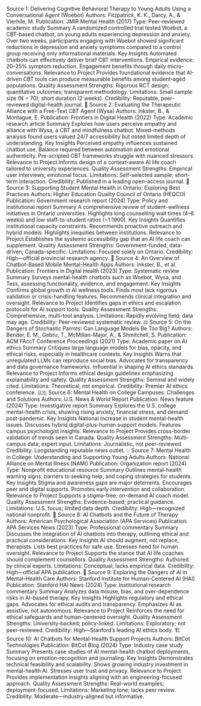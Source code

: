 Source 1: Delivering Cognitive Behavioral Therapy to Young Adults Using a Conversational Agent (Woebot)
Authors: Fitzpatrick, K. K., Darcy, A., & Vierhile, M.
Publication: JMIR Mental Health (2017)
Type: Peer-reviewed academic study
Summary
A randomized controlled trial tested Woebot, a CBT-based chatbot, on young adults experiencing depression and anxiety. Over two weeks, participants engaging with Woebot showed significant reductions in depression and anxiety symptoms compared to a control group receiving only informational materials.
Key Insights
Automated chatbots can effectively deliver brief CBT interventions.
Empirical evidence: 20–25% symptom reduction.
Engagement benefits through daily micro-conversations.
Relevance to Project
Provides foundational evidence that AI-driven CBT tools can produce measurable benefits among student-aged populations.
Quality Assessment
Strengths: Rigorous RCT design; quantitative outcomes; transparent methodology.
Limitations: Small sample size (N = 70); short duration (2 weeks).
Credibility: Reputable, peer-reviewed digital-health journal.
💬 Source 2: Evaluating the Therapeutic Alliance with a Free-Text CBT Agent (Wysa)
Authors: Inkster, B., & Montague, E.
Publication: Frontiers in Digital Health (2022)
Type: Academic research article
Summary
Explores how users perceive empathy and alliance with Wysa, a CBT and mindfulness chatbot. Mixed-methods analysis found users valued 24/7 accessibility but noted limited depth of understanding.
Key Insights
Perceived empathy influences sustained chatbot use.
Balance required between automation and emotional authenticity.
Pre-scripted CBT frameworks struggle with nuanced stressors.
Relevance to Project
Informs design of a context-aware AI life coach tailored to university experiences.
Quality Assessment
Strengths: Empirical user interviews; emotional focus.
Limitations: Self-selected sample; short-term interaction.
Credibility: Published in a leading open-access journal.
🏫 Source 3: Supporting Student Mental Health in Ontario: Exploring Best Practices
Authors: Higher Education Quality Council of Ontario (HEQCO)
Publication: Government research report (2024)
Type: Policy and institutional report
Summary
A comprehensive review of student-wellness initiatives in Ontario universities. Highlights long counselling wait times (4–6 weeks) and low staff-to-student ratios (~1:1900).
Key Insights
Quantifies institutional capacity constraints.
Recommends proactive outreach and hybrid models.
Highlights inequities between institutions.
Relevance to Project
Establishes the systemic accessibility gap that an AI life coach can supplement.
Quality Assessment
Strengths: Government-funded, data-driven; Canada-specific.
Limitations: Focused solely on Ontario.
Credibility: High—official provincial research agency.
🤖 Source 4: An Overview of Chatbot-Based Mobile Mental-Health Apps
Authors: Inkster, B., et al.
Publication: Frontiers in Digital Health (2023)
Type: Systematic review
Summary
Surveys mental-health chatbots such as Woebot, Wysa, and Tess, assessing functionality, evidence, and engagement.
Key Insights
Confirms global growth in AI wellness tools.
Finds most lack rigorous validation or crisis-handling features.
Recommends clinical integration and oversight.
Relevance to Project
Identifies gaps in ethics and escalation protocols for AI support tools.
Quality Assessment
Strengths: Comprehensive, multi-tool analysis.
Limitations: Rapidly evolving field; data may age.
Credibility: Peer-reviewed systematic review.
⚖️ Source 5: On the Dangers of Stochastic Parrots: Can Language Models Be Too Big?
Authors: Bender, E. M., Gebru, T., McMillan-Major, A., & Shmitchell, S.
Publication: ACM FAccT Conference Proceedings (2021)
Type: Academic paper on AI ethics
Summary
Critiques large language models for bias, opacity, and ethical risks, especially in healthcare contexts.
Key Insights
Warns that unregulated LLMs can reproduce social bias.
Advocates for transparency and data governance frameworks.
Influential in shaping AI ethics standards.
Relevance to Project
Informs ethical design guidelines emphasizing explainability and safety.
Quality Assessment
Strengths: Seminal and widely cited.
Limitations: Theoretical, not empirical.
Credibility: Premier AI ethics conference.
🇺🇸 Source 6: Mental Health on College Campuses: Challenges and Solutions
Authors: U.S. News & World Report
Publication: News feature (2024)
Type: Investigative report
Summary
Explores the U.S. college mental-health crisis, showing rising anxiety, financial stress, and demand post-pandemic.
Key Insights
National increase in student mental-health issues.
Discusses hybrid digital-plus-human support models.
Features campus psychologist insights.
Relevance to Project
Provides cross-border validation of trends seen in Canada.
Quality Assessment
Strengths: Multi-campus data; expert input.
Limitations: Journalistic, not peer-reviewed.
Credibility: Longstanding reputable news outlet.
💡 Source 7: Mental Health in College: Understanding and Supporting Young Adults
Authors: National Alliance on Mental Illness (NAMI)
Publication: Organization report (2024)
Type: Nonprofit educational resource
Summary
Outlines mental-health warning signs, barriers to seeking help, and coping strategies for students.
Key Insights
Stigma and awareness gaps are major deterrents.
Encourages peer and digital supports.
Promotes early intervention and collaboration.
Relevance to Project
Supports a stigma-free, on-demand AI coach model.
Quality Assessment
Strengths: Evidence-based; practical guidance.
Limitations: U.S. focus; limited data depth.
Credibility: High—recognized national nonprofit.
🧩 Source 8: AI Chatbots and the Future of Therapy
Authors: American Psychological Association (APA Services)
Publication: APA Services News (2023)
Type: Professional commentary
Summary
Discusses the integration of AI chatbots into therapy, outlining ethical and practical considerations.
Key Insights
AI should augment, not replace, therapists.
Lists best practices for safe use.
Stresses need for human oversight.
Relevance to Project
Supports the stance that AI life coaches should complement counsellors.
Quality Assessment
Strengths: Authored by clinical experts.
Limitations: Conceptual; lacks empirical data.
Credibility: High—official APA publication.
🧭 Source 9: Exploring the Dangers of AI in Mental-Health Care
Authors: Stanford Institute for Human-Centered AI (HAI)
Publication: Stanford HAI News (2024)
Type: Institutional research commentary
Summary
Analyzes data misuse, bias, and over-dependence risks in AI-based therapy.
Key Insights
Highlights regulatory and ethical gaps.
Advocates for ethical audits and transparency.
Emphasizes AI as assistive, not autonomous.
Relevance to Project
Reinforces the need for ethical safeguards and human-centered oversight.
Quality Assessment
Strengths: University-backed; policy-linked.
Limitations: Exploratory; not peer-reviewed.
Credibility: High—Stanford’s leading AI ethics body.
🏗️ Source 10: AI Chatbots for Mental-Health Support Projects
Authors: BitCot Technologies
Publication: BitCot Blog (2024)
Type: Industry case study
Summary
Presents case studies of AI mental-health chatbot deployments, focusing on emotion-recognition and journaling.
Key Insights
Demonstrates technical feasibility and scalability.
Shows growing industry investment in mental-health AI.
Stresses user trust and privacy.
Relevance to Project
Provides implementation insights aligning with an engineering-focused approach.
Quality Assessment
Strengths: Real-world examples; deployment-focused.
Limitations: Marketing tone; lacks peer review.
Credibility: Moderate—industry-aligned but informative.
